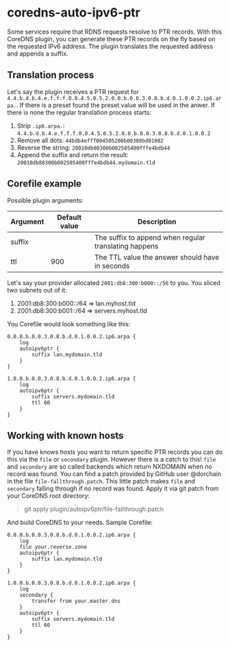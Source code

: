 # coredns-auto-ipv6-ptr

Some services require that RDNS requests resolve to PTR records. With this CoreDNS plugin, you can generate these PTR records on the fly based on the requested IPv6 address. The plugin translates the requested address and appends a suffix.

## Translation process

Let's say the plugin receives a PTR request for `4.4.b.d.b.4.e.f.f.f.0.0.4.5.0.5.2.0.0.b.0.0.3.0.8.b.d.0.1.0.0.2.ip6.arpa.`. If there is a preset found the preset value will be used in the anwer. If there is none the regular translation process starts:

1) Strip `.ip6.arpa.`: `4.4.b.d.b.4.e.f.f.f.0.0.4.5.0.5.2.0.0.b.0.0.3.0.8.b.d.0.1.0.0.2`
2) Remove all dots: `44bdb4efff004505200b00308bd01002`
3) Reverse the string: `20010db80300b002505400fffe4bdb44`
4) Append the suffix and return the result: `20010db80300b002505400fffe4bdb44.mydomain.tld`

## Corefile example

Possible plugin arguments:

| Argument | Default value | Description |
|-|-|-|
| suffix | | The suffix to append when regular translating happens |
| ttl | 900 | The TTL value the answer should have in seconds |

Let's say your provider allocated `2001:db8:300:b000::/56` to you. You sliced two subnets out of it:

1) 2001:db8:300:b000::/64 => lan.myhost.tld
2) 2001:db8:300:b001::/64 => servers.myhost.tld

You Corefile would look something like this:

```
0.0.0.b.0.0.3.0.8.b.d.0.1.0.0.2.ip6.arpa {
    log
    autoipv6ptr {
        suffix lan.mydomain.tld
    }
}

1.0.0.b.0.0.3.0.8.b.d.0.1.0.0.2.ip6.arpa {
    log
    autoipv6ptr {
        suffix servers.mydomain.tld
        ttl 60
    }
}
```

## Working with known hosts

If you have knows hosts you want to return specific PTR records you can do this via the `file` or `secondary` plugin. However there is a catch to this! `file` and `secondary` are so called backends which return NXDOMAIN when no record was found. You can find a patch provided by GitHub user @dorchain in the file `file-fallthrough.patch`. This little patch makes `file` and `secondary` falling through if no record was found. Apply it via git patch from your CoreDNS root directory:

> git apply plugin/autoipv6ptr/file-fallthrough.patch

And build CoreDNS to your needs. Sample Corefile:

```
0.0.0.b.0.0.3.0.8.b.d.0.1.0.0.2.ip6.arpa {
    log
    file your.reverse.zone
    autoipv6ptr {
        suffix lan.mydomain.tld
    }
}

1.0.0.b.0.0.3.0.8.b.d.0.1.0.0.2.ip6.arpa {
    log
    secondary {
        transfer from your.master.dns
    }
    autoipv6ptr {
        suffix servers.mydomain.tld
        ttl 60
    }
}
```
